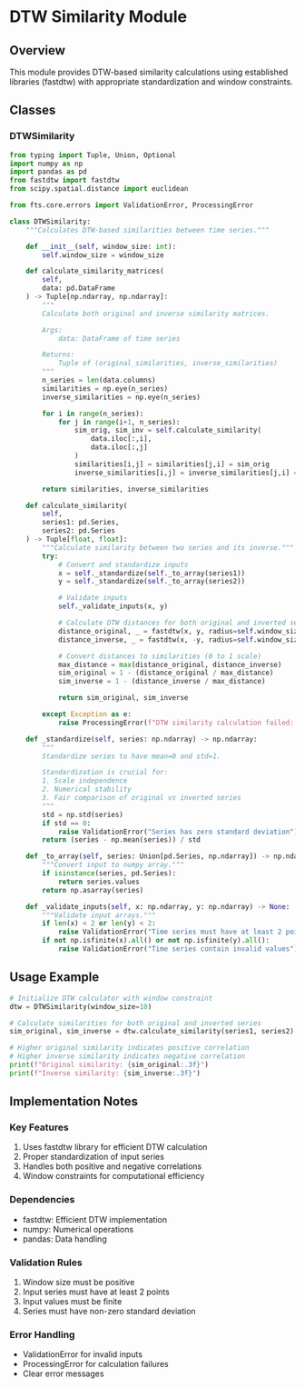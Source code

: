 # DTW Similarity Module

## Overview
This module provides DTW-based similarity calculations using established libraries (fastdtw) with appropriate standardization and window constraints.

## Classes

### DTWSimilarity

```python
from typing import Tuple, Union, Optional
import numpy as np
import pandas as pd
from fastdtw import fastdtw
from scipy.spatial.distance import euclidean

from fts.core.errors import ValidationError, ProcessingError

class DTWSimilarity:
    """Calculates DTW-based similarities between time series."""

    def __init__(self, window_size: int):
        self.window_size = window_size

    def calculate_similarity_matrices(
        self,
        data: pd.DataFrame
    ) -> Tuple[np.ndarray, np.ndarray]:
        """
        Calculate both original and inverse similarity matrices.

        Args:
            data: DataFrame of time series

        Returns:
            Tuple of (original_similarities, inverse_similarities)
        """
        n_series = len(data.columns)
        similarities = np.eye(n_series)
        inverse_similarities = np.eye(n_series)

        for i in range(n_series):
            for j in range(i+1, n_series):
                sim_orig, sim_inv = self.calculate_similarity(
                    data.iloc[:,i],
                    data.iloc[:,j]
                )
                similarities[i,j] = similarities[j,i] = sim_orig
                inverse_similarities[i,j] = inverse_similarities[j,i] = sim_inv

        return similarities, inverse_similarities

    def calculate_similarity(
        self,
        series1: pd.Series,
        series2: pd.Series
    ) -> Tuple[float, float]:
        """Calculate similarity between two series and its inverse."""
        try:
            # Convert and standardize inputs
            x = self._standardize(self._to_array(series1))
            y = self._standardize(self._to_array(series2))

            # Validate inputs
            self._validate_inputs(x, y)

            # Calculate DTW distances for both original and inverted series
            distance_original, _ = fastdtw(x, y, radius=self.window_size)
            distance_inverse, _ = fastdtw(x, -y, radius=self.window_size)

            # Convert distances to similarities (0 to 1 scale)
            max_distance = max(distance_original, distance_inverse)
            sim_original = 1 - (distance_original / max_distance)
            sim_inverse = 1 - (distance_inverse / max_distance)

            return sim_original, sim_inverse

        except Exception as e:
            raise ProcessingError(f"DTW similarity calculation failed: {str(e)}")

    def _standardize(self, series: np.ndarray) -> np.ndarray:
        """
        Standardize series to have mean=0 and std=1.

        Standardization is crucial for:
        1. Scale independence
        2. Numerical stability
        3. Fair comparison of original vs inverted series
        """
        std = np.std(series)
        if std == 0:
            raise ValidationError("Series has zero standard deviation")
        return (series - np.mean(series)) / std

    def _to_array(self, series: Union[pd.Series, np.ndarray]) -> np.ndarray:
        """Convert input to numpy array."""
        if isinstance(series, pd.Series):
            return series.values
        return np.asarray(series)

    def _validate_inputs(self, x: np.ndarray, y: np.ndarray) -> None:
        """Validate input arrays."""
        if len(x) < 2 or len(y) < 2:
            raise ValidationError("Time series must have at least 2 points")
        if not np.isfinite(x).all() or not np.isfinite(y).all():
            raise ValidationError("Time series contain invalid values")
```

## Usage Example

```python
# Initialize DTW calculator with window constraint
dtw = DTWSimilarity(window_size=10)

# Calculate similarities for both original and inverted series
sim_original, sim_inverse = dtw.calculate_similarity(series1, series2)

# Higher original similarity indicates positive correlation
# Higher inverse similarity indicates negative correlation
print(f"Original similarity: {sim_original:.3f}")
print(f"Inverse similarity: {sim_inverse:.3f}")
```

## Implementation Notes

### Key Features
1. Uses fastdtw library for efficient DTW calculation
2. Proper standardization of input series
3. Handles both positive and negative correlations
4. Window constraints for computational efficiency

### Dependencies
- fastdtw: Efficient DTW implementation
- numpy: Numerical operations
- pandas: Data handling

### Validation Rules
1. Window size must be positive
2. Input series must have at least 2 points
3. Input values must be finite
4. Series must have non-zero standard deviation

### Error Handling
- ValidationError for invalid inputs
- ProcessingError for calculation failures
- Clear error messages
